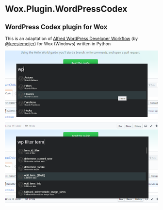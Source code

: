 Wox.Plugin.WordPressCodex
=====================

WordPress Codex plugin for Wox
------------------------------

This is an adaptation of [Alfred WordPress Developer Workflow](https://github.com/keesiemeijer/alfred-wordpress-developer-workflow) (by [@keesiemeijer](https://github.com/keesiemeijer)) for Wox (Windows) written in Python

[![Screen 1](https://github.com/DamChtlv/WordPress-Codex-Wox-Plugin/blob/screenshots/Screenshots/screen1.png)](#screen1)
[![Screen 2](https://github.com/DamChtlv/WordPress-Codex-Wox-Plugin/blob/screenshots/Screenshots/screen2.png)](#screen2)
